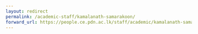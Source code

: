 ```yaml
---
layout: redirect
permalink: /academic-staff/kamalanath-samarakoon/
forward_url: https://people.ce.pdn.ac.lk/staff/academic/kamalanath-samarakoon/
---
```

